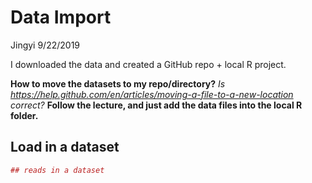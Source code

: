 Data Import
================
Jingyi
9/22/2019

I downloaded the data and created a GitHub repo + local R project.

**How to move the datasets to my repo/directory?** *Is
<https://help.github.com/en/articles/moving-a-file-to-a-new-location>
correct?* **Follow the lecture, and just add the data files into the
local R folder.**

## Load in a dataset

``` r
## reads in a dataset
```
